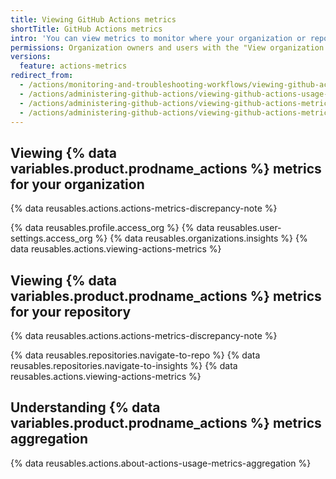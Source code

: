```yaml
---
title: Viewing GitHub Actions metrics
shortTitle: GitHub Actions metrics
intro: 'You can view metrics to monitor where your organization or repositories use {% data variables.product.prodname_actions %} and how they are performing.'
permissions: Organization owners and users with the "View organization Actions metrics" permission can view organization-level metrics. <br><br> Users with the base repository role can view repository-level metrics. 
versions:
  feature: actions-metrics
redirect_from:
  - /actions/monitoring-and-troubleshooting-workflows/viewing-github-actions-usage-metrics-for-your-organization
  - /actions/administering-github-actions/viewing-github-actions-usage-metrics-for-your-organization
  - /actions/administering-github-actions/viewing-github-actions-metrics-for-your-organization
  - /actions/administering-github-actions/viewing-github-actions-metrics
---
```


## Viewing {% data variables.product.prodname_actions %} metrics for your organization

{% data reusables.actions.actions-metrics-discrepancy-note %}

{% data reusables.profile.access_org %}
{% data reusables.user-settings.access_org %}
{% data reusables.organizations.insights %}
{% data reusables.actions.viewing-actions-metrics %}

## Viewing {% data variables.product.prodname_actions %} metrics for your repository

{% data reusables.actions.actions-metrics-discrepancy-note %}

{% data reusables.repositories.navigate-to-repo %}
{% data reusables.repositories.navigate-to-insights %}
{% data reusables.actions.viewing-actions-metrics %}

## Understanding {% data variables.product.prodname_actions %} metrics aggregation

{% data reusables.actions.about-actions-usage-metrics-aggregation %}
